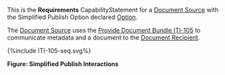 This is the **Requirements** CapabilityStatement for a [Document Source](1331_actors_and_transactions.html#133111-document-source) with the Simplified Publish Option declared [Option](1332_actor_options.html). 

The [Document Source](1331_actors_and_transactions.html#133111-document-source) uses the [Provide Document Bundle ITI-105](ITI-105.html) to communicate metadata and a document to the [Document Recipient](1331_actors_and_transactions.html#133113-document-recipient).

<div>
{%include ITI-105-seq.svg%}
</div>

<div style="clear: left"/>

**Figure: Simplified Publish Interactions**





